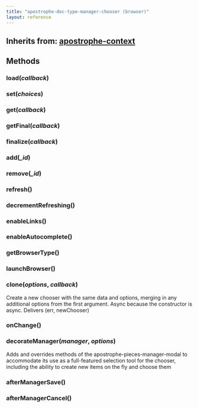 ```yaml
---
title: "apostrophe-doc-type-manager-chooser (browser)"
layout: reference
---
```

## Inherits from: [apostrophe-context](../apostrophe-utils/browser-apostrophe-context.html)

## Methods
### load(*callback*)

### set(*choices*)

### get(*callback*)

### getFinal(*callback*)

### finalize(*callback*)

### add(*_id*)

### remove(*_id*)

### refresh()

### decrementRefreshing()

### enableLinks()

### enableAutocomplete()

### getBrowserType()

### launchBrowser()

### clone(*options*, *callback*)
Create a new chooser with the same data and options, merging in any
additional options from the first argument. Async because
the constructor is async. Delivers (err, newChooser)
### onChange()

### decorateManager(*manager*, *options*)
Adds and overrides methods of the apostrophe-pieces-manager-modal to
accommodate its use as a full-featured selection tool for the chooser,
including the ability to create new items on the fly and choose them
### afterManagerSave()

### afterManagerCancel()

